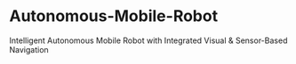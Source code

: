 # Autonomous-Mobile-Robot
Intelligent Autonomous Mobile Robot with Integrated Visual &amp; Sensor-Based Navigation 

